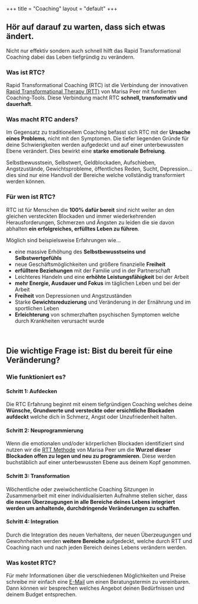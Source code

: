 +++
title = "Coaching"
layout = "default"
+++

<h2 class="sub-side-hero">Hör auf darauf zu warten, dass sich etwas ändert.</h2>

<p class="hero-text">
Nicht nur effektiv sondern auch schnell hilft das Rapid Transformational Coaching dabei das Leben tiefgründig zu verändern.
</p>

<h3 class="highlight-light-small">Was ist RTC?</h3>

Rapid Transformational Coaching (RTC) ist die Verbindung der innovativen [Rapid Transformational Therapy (RTT)](/blog/was-ist-rtt/) von Marisa Peer mit fundierten Coaching-Tools. Diese Verbindung macht RTC **schnell, transformativ und dauerhaft**.

<h3 class="highlight-light-small">Was macht RTC anders?</h3>

Im Gegensatz zu traditionellem Coaching befasst sich RTC mit der **Ursache eines Problems**, nicht mit den Symptomen. Die tiefer liegenden Gründe für deine Schwierigkeiten werden aufgedeckt und auf einer unterbewussten Ebene verändert. Dies bewirkt eine **starke emotionale Befreiung**. 

Selbstbewusstsein, Selbstwert, Geldblockaden, Aufschieben, Angstzustände, Gewichtsprobleme, öffentliches Reden, Sucht, Depression… dies sind nur eine Handvoll der Bereiche welche vollständig transformiert werden können.

<h3 class="highlight-light-small">Für wen ist RTC?</h3>

RTC ist für Menschen die **100% dafür bereit** sind nicht weiter an den gleichen versteckten Blockaden und immer wiederkehrenden Herausforderungen, Schmerzen und Ängsten zu leiden die sie davon abhalten **ein erfolgreiches, erfülltes Leben zu führen**.

Möglich sind beispielsweise Erfahrungen wie…

- eine massive Erhöhung des **Selbstbewusstseins und Selbstwertgefühls**
- neue Geschäftsmöglichkeiten und größere finanzielle **Freiheit**
- **erfülltere Beziehungen** mit der Familie und in der Partnerschaft
- Leichteres Handeln und eine **erhöhte Leistungsfähigkeit** bei der Arbeit
- **mehr Energie, Ausdauer und Fokus** im täglichen Leben und bei der Arbeit
- **Freiheit** von Depressionen und Angstzuständen
- Starke **Gewichtsreduzierung** und Veränderung in der Ernährung und im sportlichen Leben
- **Erleichterung** von schmerzhaften psychischen Symptomen welche durch Krankheiten verursacht wurde

<br>

<h2 class="highlight-dark">Die wichtige Frage ist: Bist du bereit für eine Veränderung?</h2>

<h3 class="highlight-light-small">Wie funktioniert es?</h3>

#### Schritt 1: Aufdecken

Die RTC Erfahrung beginnt mit einem tiefgründigen Coaching welches deine **Wünsche, Grundwerte und versteckte oder ersichtliche Blockaden aufdeckt** welche dich in Schmerz, Angst oder Unzufriedenheit halten.

#### Schritt 2: Neuprogrammierung

Wenn die emotionalen und/oder körperlichen Blockaden identifiziert sind nutzen wir die [RTT Methode](/blog/was-ist-rtt/) von Marisa Peer um die **Wurzel dieser Blockaden offen zu legen und neu zu programmieren**. Diese werden buchstäblich auf einer unterbewussten Ebene aus deinem Kopf genommen.

#### Schritt 3: Transformation

Wöchentliche oder zweiwöchentliche Coaching Sitzungen in Zusammenarbeit mit einer individualisierten Aufnahme stellen sicher, dass **die neuen Überzeugungen in alle Bereiche deines Lebens integriert werden um anhaltende, durchdringende Veränderungen zu schaffen**.

#### Schritt 4: Integration

Durch die Integration des neuen Verhaltens, der neuen Überzeugungen und Gewohnheiten werden **weitere Bereiche** aufgedeckt, welche durch RTT und Coaching nach und nach jeden Bereich deines Lebens verändern werden.


<h3 class="highlight-light-small">Was kostet RTC?</h3>

Für mehr Informationen über die verschiedenen Möglichkeiten und Preise schreibe mir einfach eine [E-Mail](mailto:verena@verenaortlieb.de{:target="_blank"}) um einen Beratungstermin zu vereinbaren. Dann können wir besprechen welches Angebot deinen Bedürfnissen und deinem Budget entsprechen.


<!-- <div class="call-to-action">
	 <h2>Bereit etwas zu verändern? <br> Dann lass uns reden!</h2>
	 <p>Schreib mir eine Nachricht und wir machen einen 20-minütigen Kennenlerntermin aus damit ich mehr über dich erfahren kann und herausfinden kann wie ich dir am Besten helfen kann.</p>

<div class="button-action-container">
	<a href="mailto:verena@verenaortlieb.de" target="_blank">
		<div class="button-action">
		Nachricht schreiben
		</div>
	</a>
</div>

</div> -->